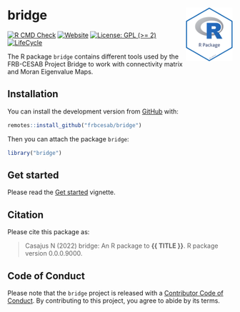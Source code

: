 
<!-- README.md is generated from README.Rmd. Please edit that file -->

# bridge <img src="man/figures/package-sticker.png" align="right" style="float:right; height:120px;"/>

<!-- badges: start -->

[![R CMD
Check](https://github.com/frbcesab/bridge/actions/workflows/R-CMD-check.yaml/badge.svg)](https://github.com/frbcesab/bridge/actions/workflows/R-CMD-check.yaml)
[![Website](https://github.com/frbcesab/bridge/actions/workflows/pkgdown.yaml/badge.svg)](https://github.com/frbcesab/bridge/actions/workflows/pkgdown.yaml)
[![License: GPL (>=
2)](https://img.shields.io/badge/License-GPL%20%28%3E%3D%202%29-blue.svg)](https://choosealicense.com/licenses/gpl-2.0/)
[![LifeCycle](https://img.shields.io/badge/lifecycle-experimental-orange)](https://lifecycle.r-lib.org/articles/stages.html#experimental)
<!-- badges: end -->

The R package `bridge` contains different tools used by the FRB-CESAB
Project Bridge to work with connectivity matrix and Moran Eigenvalue
Maps.

## Installation

You can install the development version from
[GitHub](https://github.com/) with:

``` r
remotes::install_github("frbcesab/bridge")
```

Then you can attach the package `bridge`:

``` r
library("bridge")
```

## Get started

Please read the [Get
started](https://frbcesab.github.io/bridge/articles/bridge.html)
vignette.

## Citation

Please cite this package as:

> Casajus N (2022) bridge: An R package to **{{ TITLE }}**. R package
> version 0.0.0.9000.

## Code of Conduct

Please note that the `bridge` project is released with a [Contributor
Code of
Conduct](https://contributor-covenant.org/version/2/0/CODE_OF_CONDUCT.html).
By contributing to this project, you agree to abide by its terms.
